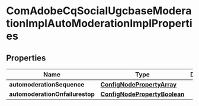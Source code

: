 

# ComAdobeCqSocialUgcbaseModerationImplAutoModerationImplProperties

## Properties

Name | Type | Description | Notes
------------ | ------------- | ------------- | -------------
**automoderationSequence** | [**ConfigNodePropertyArray**](ConfigNodePropertyArray.md) |  |  [optional]
**automoderationOnfailurestop** | [**ConfigNodePropertyBoolean**](ConfigNodePropertyBoolean.md) |  |  [optional]



